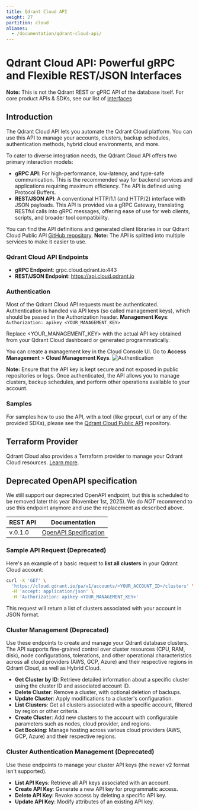 ```yaml
---
title: Qdrant Cloud API
weight: 27
partition: cloud
aliases:
  - /documentation/qdrant-cloud-api/
---
```

# Qdrant Cloud API: Powerful gRPC and Flexible REST/JSON Interfaces

**Note:** This is not the Qdrant REST or gPRC API of the database itself. For core product APIs & SDKs, see our list of [interfaces](/documentation/interfaces/)

## Introduction

The Qdrant Cloud API lets you automate the Qdrant Cloud platform. You can use this API to manage your accounts, clusters, backup schedules, authentication methods, hybrid cloud environments, and more.

To cater to diverse integration needs, the Qdrant Cloud API offers two primary interaction models:

* **gRPC API**: For high-performance, low-latency, and type-safe communication. This is the recommended way for backend services and applications requiring maximum efficiency. The API is defined using Protocol Buffers.
* **REST/JSON API**: A conventional HTTP/1.1 (and HTTP/2) interface with JSON payloads. This API is provided via a gRPC Gateway, translating RESTful calls into gRPC messages, offering ease of use for web clients, scripts, and broader tool compatibility.

You can find the API definitions and generated client libraries in our Qdrant Cloud Public API [GitHub repository](https://github.com/qdrant/qdrant-cloud-public-api).
**Note:** The API is splitted into multiple services to make it easier to use.

### Qdrant Cloud API Endpoints

* **gRPC Endpoint**: grpc.cloud.qdrant.io:443
* **REST/JSON Endpoint**: https://api.cloud.qdrant.io

### Authentication

Most of the Qdrant Cloud API requests must be authenticated. Authentication is handled via API keys (so called management keys), which should be passed in the Authorization header.
**Management Keys**: `Authorization: apikey <YOUR_MANAGEMENT_KEY>`

Replace <YOUR_MANAGEMENT_KEY> with the actual API key obtained from your Qdrant Cloud dashboard or generated programmatically.

You can create a management key in the Cloud Console UI. Go to **Access Management** > **Cloud Management Keys**.
![Authentication](/documentation/cloud/authentication.png)

**Note:** Ensure that the API key is kept secure and not exposed in public repositories or logs.  Once authenticated, the API allows you to manage clusters, backup schedules, and perform other operations available to your account.

### Samples

For samples how to use the API, with a tool (like grpcurl, curl or any of the provided SDKs), please see the [Qdrant Cloud Public API](https://github.com/qdrant/qdrant-cloud-public-api) repository.

## Terraform Provider

Qdrant Cloud also provides a Terraform provider to manage your Qdrant Cloud resources. [Learn more](/documentation/infrastructure/terraform/).

## Deprecated OpenAPI specification

We still support our deprecated OpenAPI endpoint, but this is scheduled to be removed later this year (November 1st, 2025).
We do _NOT_ recommend to use this endpoint anymore and use the replacement as described above.

| REST API      | Documentation                                                                        |
| -------- | ------------------------------------------------------------------------------------ |
| v.0.1.0 | [OpenAPI Specification](https://cloud.qdrant.io/pa/v1/docs)                       |

### Sample API Request (Deprecated)

Here's an example of a basic request to **list all clusters** in your Qdrant Cloud account:

```bash
curl -X 'GET' \
  'https://cloud.qdrant.io/pa/v1/accounts/<YOUR_ACCOUNT_ID>/clusters' \
  -H 'accept: application/json' \
  -H 'Authorization: apikey <YOUR_MANAGEMENT_KEY>'
```

This request will return a list of clusters associated with your account in JSON format.

### Cluster Management (Deprecated)

Use these endpoints to create and manage your Qdrant database clusters. The API supports fine-grained control over cluster resources (CPU, RAM, disk), node configurations, tolerations, and other operational characteristics across all cloud providers (AWS, GCP, Azure) and their respective regions in Qdrant Cloud, as well as Hybrid Cloud.

- **Get Cluster by ID**: Retrieve detailed information about a specific cluster using the cluster ID and associated account ID.
- **Delete Cluster**: Remove a cluster, with optional deletion of backups.
- **Update Cluster**: Apply modifications to a cluster's configuration.
- **List Clusters**: Get all clusters associated with a specific account, filtered by region or other criteria.
- **Create Cluster**: Add new clusters to the account with configurable parameters such as nodes, cloud provider, and regions.
- **Get Booking**: Manage hosting across various cloud providers (AWS, GCP, Azure) and their respective regions.

### Cluster Authentication Management (Deprecated)

Use these endpoints to manage your cluster API keys (the newer v2 format isn't supported).

- **List API Keys**: Retrieve all API keys associated with an account.
- **Create API Key**: Generate a new API key for programmatic access.
- **Delete API Key**: Revoke access by deleting a specific API key.
- **Update API Key**: Modify attributes of an existing API key.

